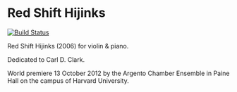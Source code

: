 Red Shift Hijinks
=================

[![Build Status](
    https://travis-ci.org/trevorbaca/hijinks.svg)](
    https://travis-ci.org/trevorbaca/hijinks)
<!---
[![Code style: black](
    https://img.shields.io/badge/code%20style-black-000000.svg)](
    https://github.com/ambv/black)
-->

Red Shift Hijinks (2006) for violin & piano.

Dedicated to Carl D. Clark.

World premiere 13 October 2012 by the Argento Chamber Ensemble in Paine Hall on the
campus of Harvard University.
